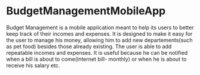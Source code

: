 # BudgetManagementMobileApp

Budget Management is a mobile application meant to help its users to better keep track of their incomes and expenses.
It is designed to make it easy for the user to manage his money, allowing him to add new departements(such as pet food) besides those already existing. The user is able to add repeatable incomes and expenses. It is useful because he can be notified when a bill is about to come(Internet bill- monthly) or when he is about to receive his salary etc. 
